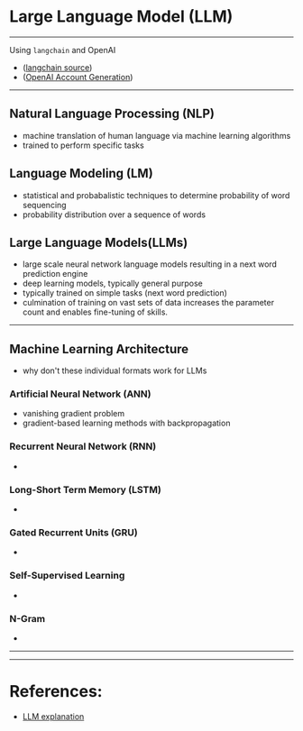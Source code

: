 # Large Language Model (LLM)

---
Using `langchain` and OpenAI
- ([langchain source](https://github.com/langchain-ai/langchain))
- ([OpenAI Account Generation](https://platform.openai.com/account/api-keys))

---
## **Natural Language Processing (NLP)**
-  machine translation of human language via machine learning algorithms 
- trained to perform specific tasks

## **Language Modeling (LM)**
- statistical and probabalistic techniques to determine probability of word sequencing
- probability distribution over a sequence of words 

## **Large Language Models(LLMs)**
- large scale neural network language models resulting in a next word prediction engine
- deep learning models, typically general purpose
- typically trained on simple tasks (next word prediction)
- culmination of training on vast sets of data increases the parameter count and enables fine-tuning of skills. 

---
## **Machine Learning Architecture**
- why don't these individual formats work for LLMs
### Artificial Neural Network (ANN)
- vanishing gradient problem
- gradient-based learning methods with backpropagation 
### Recurrent Neural Network (RNN)
- 
### Long-Short Term Memory (LSTM)
- 
### Gated Recurrent Units (GRU)
- 
### Self-Supervised Learning 
- 
### N-Gram
- 

---


---
# References: 
- [LLM explanation](https://www.baeldung.com/cs/large-language-models)